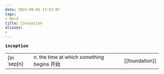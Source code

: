 ```yaml
---
date: 2023-08-01 17:53:07
tags: 
- Word
title: 📖inception
aliases: 
- 
---
```


<pre><strong>inception</strong></pre>
|   |   |   |
|---|---|---|
|[ɪnˈsepʃn]|n. the time at which something begins 开始|[[foundation]]|****